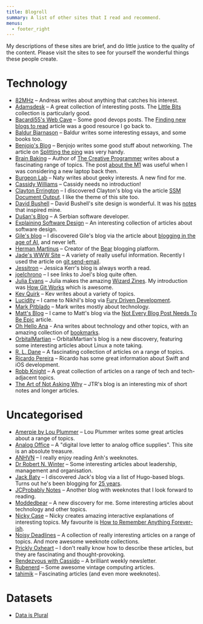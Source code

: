 ```yaml
---
title: Blogroll
summary: A list of other sites that I read and recommend.
menus:
  - footer_right
---
```


My descriptions of these sites are brief, and do little justice to the quality of the content.
Please visit the sites to see for yourself the wonderful things these people create.

# Technology

- [82MHz](https://82mhz.net/) – Andreas writes about anything that catches his interest.
- [Adamsdesk](https://www.adamsdesk.com/) – A great collection of interesting posts. The [Little
  Bits](https://www.adamsdesk.com/topic/littlebits/) collection is particularly good.
- [Bacardi55's Web Cave](https://bacardi55.io/) – Some good devops posts. The [Finding new blogs to
  read](https://bacardi55.io/2024/10/06/finding-new-blogs-to-read/) article was a good resource I go
  back to.
- [Baldur Bjarnason](https://www.baldurbjarnason.com/) – Baldur writes some interesting essays, and
  some books too.
- [Benjojo's Blog](https://blog.benjojo.co.uk/) – Benjojo writes some good stuff about networking.
  The article on [Splitting the ping](https://blog.benjojo.co.uk/post/ping-with-loss-latency-split)
  was very handy.
- [Brain Baking](https://brainbaking.com/) – Author of [The Creative Programmer](https://www.manning.com/books/the-creative-programmer)
  writes about a fascinating range of topics. The post [about the M1](https://brainbaking.com/post/2020/12/developing-on-apple-m1-silicon/)
  was useful when I was considering a new laptop back then.
- [Burgeon Lab](https://www.burgeonlab.com/) – Naty writes about geeky interests. A new find for me.
- [Cassidy Williams](https://cassidoo.co/) – Cassidy needs no introduction!
- [Clayton Errington](https://claytonerrington.com/) – I discovered Clayton's blog via the article
  [SSM Document Output](https://claytonerrington.com/blog/ssm-document-output/). I like the theme
  of this site too.
- [David Bushell](https://dbushell.com/) – David Bushell's site design is wonderful. It was his
  [notes](https://dbushell.com/notes/) that inspired mine.
- [Dušan's Blog](https://dusanmitrovic.rs/) – A Serbian software developer.
- [Explaining Software Design](https://explaining.software/archive/) – An interesting collection of
  articles about software design.
- [Gile's blog](https://www.gilesthomas.com/) – I discovered Gile's blog via the article about
  [blogging in the age of AI](https://www.gilesthomas.com/2025/02/blogging-in-the-age-of-ai), and
  never left.
- [Herman Martinus](https://herman.bearblog.dev/) – Creator of the [Bear](https://bearblog.dev/)
  blogging platform.
- [Jade's WWW Site](https://jade.fyi/) – A variety of really useful information. Recently I used the
  article on [git send-email](https://jade.fyi/blog/oh-no-git-send-email/).
- [Jessitron](https://jessitron.com/) – Jessica Kerr's blog is always worth a read.
- [joelchrono](https://joelchrono.xyz/) – I see links to Joel's blog quite often.
- [Julia Evans](https://jvns.ca/) – Julia makes the amazing [Wizard Zines](https://wizardzines.com/).
  My introduction was [How Git Works](https://wizardzines.com/zines/git/) which is awesome.
- [Kev Quirk](https://kevquirk.com/) – Kev writes about a variety of topics.
- [Lucidity](https://ludic.mataroa.blog/) – I came to Nikhil's blog via
  [Fury Driven Development](https://ludic.mataroa.blog/blog/fury-driven-development/).
- [Mark Pitblado](https://www.markpitblado.me/) – Mark writes mostly about technology.
- [Matt's Blog](https://mtwb.blog/) – I came to Matt's blog via the [Not Every Blog Post Needs To Be
  Epic](https://mtwb.blog/posts/2025/blaugust2025/not-every-blog-post-needs-to-be-epic/) article.
- [Oh Hello Ana](https://ohhelloana.blog/) - Ana writes about technology and other topics, with an
  amazing collection of [bookmarks](https://ohhelloana.blog/bookmarks/).
- [OrbitalMartian](https://orbitalmartian.vercel.app/) – OrbitalMartian's blog is a new discovery,
  featuring some interesting articles about Linux a note taking.
- [R. L. Dane](https://rldane.space/) – A fascinating collection of articles on a range of topics.
- [Ricardo Pereira](https://blog.ricardopereira.eu/) – Ricardo has some great information about
  Swift and iOS development.
- [Robb Knight](https://rknight.me/) – A great collection of articles on a range of tech and
  tech-adjacent topics.
- [The Art of Not Asking Why](https://taonaw.com/) – JTR's blog is an interesting mix of short notes
  and longer articles.

# Uncategorised

- [Amerpie by Lou Plummer](https://amerpie.lol/) – Lou Plummer writes some great articles about
  a range of topics.
- [Analog Office](https://analogoffice.net/) – A "digital love letter to analog office supplies".
  This site is an absolute treasure.
- [ANHVN](https://anhvn.com/) – I really enjoy reading Anh's weeknotes.
- [Dr Robert N. Winter](https://robert.winter.ink/) – Some interesting articles about leadership,
  management and organisation.
- [Jack Baty](https://baty.net/) – I discovered Jack's blog via a list of Hugo-based blogs. Turns
  out he's been blogging for [25 years](https://baty.net/posts/2025/08/25-years-of-blogging/).
- [JCProbably Notes](https://notes.jeddacp.com/) – Another blog with weeknotes that I look forward
  to reading.
- [Moddedbear](https://moddedbear.com/) – A new discovery for me. Some interesting articles about
  technology and other topics.
- [Nicky Case](https://ncase.me/) – Nicky creates amazing interactive explanations of
  interesting topics. My favourite is [How to Remember Anything Forever-ish](https://ncase.me/remember/).
- [Noisy Deadlines](https://noisydeadlines.net/) – A collection of really interesting articles on a
  range of topics. And more awesome weeknote collections.
- [Prickly Oxheart](https://prickly.oxhe.art/) – I don't really know how to describe these articles,
  but they are fascinating and thought-provoking.
- [Rendezvous with Cassido](https://buttondown.com/cassidoo/archive/) – A brilliant weekly
  newsletter.
- [Rubenerd](https://rubenerd.com/) – Some awesome vintage computing articles.
- [tahimik](https://tahimik.com/) – Fascinating articles (and even more weeknotes).

# Datasets

- [Data is Plural](https://www.data-is-plural.com/)
